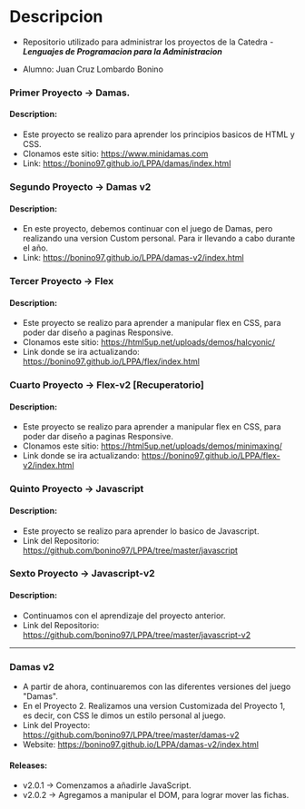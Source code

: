 # Descripcion

- Repositorio utilizado para administrar los proyectos de la Catedra - ***Lenguajes de Programacion para la Administracion***

- Alumno: Juan Cruz Lombardo Bonino

### Primer Proyecto -> Damas.
#### Description: 
- Este proyecto se realizo para aprender los principios basicos de HTML y CSS.
- Clonamos este sitio: https://www.minidamas.com
- Link: https://bonino97.github.io/LPPA/damas/index.html

### Segundo Proyecto -> Damas v2
#### Description: 
- En este proyecto, debemos continuar con el juego de Damas, pero realizando una version Custom personal. Para ir llevando a cabo durante el año.
- Link: https://bonino97.github.io/LPPA/damas-v2/index.html

### Tercer Proyecto -> Flex
#### Description: 
- Este proyecto se realizo para aprender a manipular flex en CSS, para poder dar diseño a paginas Responsive.
- Clonamos este sitio: https://html5up.net/uploads/demos/halcyonic/
- Link donde se ira actualizando: https://bonino97.github.io/LPPA/flex/index.html


### Cuarto Proyecto -> Flex-v2 [Recuperatorio]
#### Description: 
- Este proyecto se realizo para aprender a manipular flex en CSS, para poder dar diseño a paginas Responsive.
- Clonamos este sitio: https://html5up.net/uploads/demos/minimaxing/
- Link donde se ira actualizando: https://bonino97.github.io/LPPA/flex-v2/index.html

### Quinto Proyecto -> Javascript
#### Description: 
- Este proyecto se realizo para aprender lo basico de Javascript.
- Link del Repositorio: https://github.com/bonino97/LPPA/tree/master/javascript

### Sexto Proyecto -> Javascript-v2
#### Description: 
- Continuamos con el aprendizaje del proyecto anterior.
- Link del Repositorio: https://github.com/bonino97/LPPA/tree/master/javascript-v2

------------------------------------------------------------------------------------------------------------------------------------------------------

### Damas v2
- A partir de ahora, continuaremos con las diferentes versiones del juego "Damas".
- En el Proyecto 2. Realizamos una version Customizada del Proyecto 1, es decir, con CSS le dimos un estilo personal al juego.
- Link del Proyecto: https://github.com/bonino97/LPPA/tree/master/damas-v2
- Website: https://bonino97.github.io/LPPA/damas-v2/index.html

#### Releases: 
- v2.0.1 -> Comenzamos a añadirle JavaScript.
- v2.0.2 -> Agregamos a manipular el DOM, para lograr mover las fichas.

